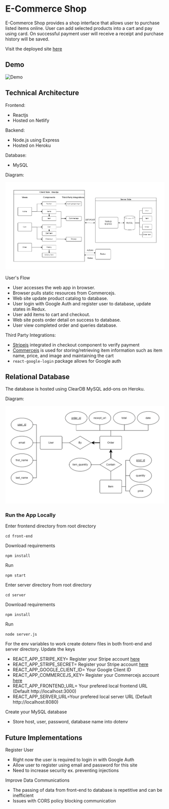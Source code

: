 # E-Commerce Shop

E-Commerce Shop provides a shop interface that allows user to purchase listed items online.
User can add selected products into a cart and pay using card. On successful payment user will receive a receipt and purchase history will be saved.

Visit the deployed site [here](https://mhcheng-shop.netlify.app/)

## Demo
![Demo](Documentation/Shop.gif)

## Technical Architecture 

Frontend: 
 - Reactjs
 - Hosted on Netlify

Backend:
 - Node.js using Express
 - Hosted on Heroku

Database:
 - MySQL

Diagram:

![Technical Architecture](Documentation/Architecture.png)

User's Flow
- User accesses the web app in browser.
- Browser pulls static resources from Commercejs.
- Web site update product catalog to database.
- User login with Google Auth and register user to database, update states in Redux.
- User add items to cart and checkout.
- Web site posts order detail on success to database.
- User view completed order and queries database.

Third Party Integrations:
- [Stripejs](https://stripe.com/) integrated in checkout component to verify payment
- [Commercejs](https://commercejs.com/) is used for storing/retrieving item information such as item name, price, and image and maintaining the cart
- `react-google-login` package allows for Google auth

## Relational Database
The database is hosted using ClearDB MySQL add-ons on Heroku.

Diagram:

![ER-Diagram](Documentation/ER-Diagram.png)

### Run the App Locally

Enter frontend directory from root directory

`cd front-end`

Download requirements

`npm install`

Run

`npm start`

Enter server directory from root directory

`cd server`

Download requirements

`npm install`

Run

`node server.js`

For the env variables to work create dotenv files in both front-end and server directory.
Update the keys
- REACT_APP_STRIPE_KEY= Register your Stripe account [here](https://stripe.com/) 
- REACT_APP_STRIPE_SECRET= Register your Stripe account [here](https://stripe.com/)
- REACT_APP_GOOGLE_CLIENT_ID= Your Google Client ID
- REACT_APP_COMMERCEJS_KEY= Register your Commercejs account [here](https://commercejs.com/)
- REACT_APP_FRONTEND_URL= Your prefered local frontend URL (Default http://localhost:3000)
- REACT_APP_SERVER_URL=Your prefered local server URL (Default http://localhost:8080)

Create your MySQL database
- Store host, user, password, database name into dotenv

## Future Implementations

Register User
- Right now the user is required to login in with Google Auth
- Allow user to register using email and password for this site
- Need to increase security ex. preventing injections

Improve Data Communications
- The passing of data from front-end to database is repetitive and can be inefficient
- Issues with CORS policy blocking communication
